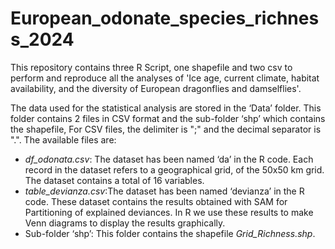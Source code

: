 # European_odonate_species_richness_2024

This repository contains three R Script, one shapefile and two csv to perform and reproduce all the analyses of 'Ice age, current climate, habitat availability, and the diversity of European dragonflies and damselflies'.

The data used for the statistical analysis are stored in the ‘Data’ folder. This folder contains 2 files in CSV format and the sub-folder ‘shp’ which contains the shapefile, For CSV files, the delimiter is ";" and the decimal separator is ".". The available files are:

- *df_odonata.csv*: The dataset has been named ‘da’ in the R code. Each record in the dataset refers to a geographical grid, of the 50x50 km grid. The dataset contains a total of 16 variables.
- *table_devianza.csv*:The dataset has been named ‘devianza’ in the R code. These dataset contains the results obtained with SAM for Partitioning of explained deviances. In R we use these results to make Venn diagrams to display the results graphically.
- Sub-folder ‘shp’: This folder contains the shapefile *Grid_Richness.shp*.


  
